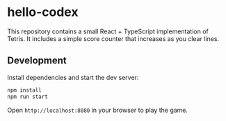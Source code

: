 # hello-codex

This repository contains a small React + TypeScript implementation of Tetris.
It includes a simple score counter that increases as you clear lines.

## Development

Install dependencies and start the dev server:

```bash
npm install
npm run start
```

Open `http://localhost:8080` in your browser to play the game.

